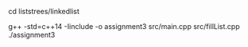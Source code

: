 
cd liststrees/linkedlist

g++ -std=c++14 -Iinclude -o assignment3 src/main.cpp src/fillList.cpp
./assignment3